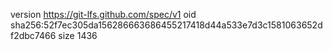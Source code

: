 version https://git-lfs.github.com/spec/v1
oid sha256:52f7ec305da156286663686455217418d44a533e7d3c1581063652df2dbc7466
size 1436
